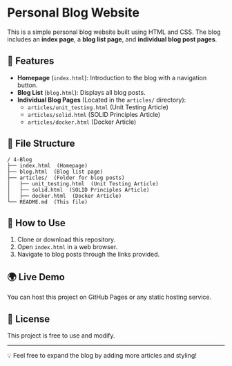 # Personal Blog Website

This is a simple personal blog website built using HTML and CSS. The blog includes an **index page**, a **blog list page**, and **individual blog post pages**.

## 📌 Features
- **Homepage** (`index.html`): Introduction to the blog with a navigation button.
- **Blog List** (`blog.html`): Displays all blog posts.
- **Individual Blog Pages** (Located in the `articles/` directory):
  - `articles/unit_testing.html` (Unit Testing Article)
  - `articles/solid.html` (SOLID Principles Article)
  - `articles/docker.html` (Docker Article)

## 📂 File Structure
```
/ 4-Blog
├── index.html  (Homepage)
├── blog.html  (Blog list page)
├── articles/  (Folder for blog posts)
│   ├── unit_testing.html  (Unit Testing Article)
│   ├── solid.html  (SOLID Principles Article)
│   ├── docker.html  (Docker Article)
└── README.md  (This file)
```

## 🚀 How to Use
1. Clone or download this repository.
2. Open `index.html` in a web browser.
3. Navigate to blog posts through the links provided.

## 🌍 Live Demo
You can host this project on GitHub Pages or any static hosting service.

## 📜 License
This project is free to use and modify.

---
💡 Feel free to expand the blog by adding more articles and styling!

